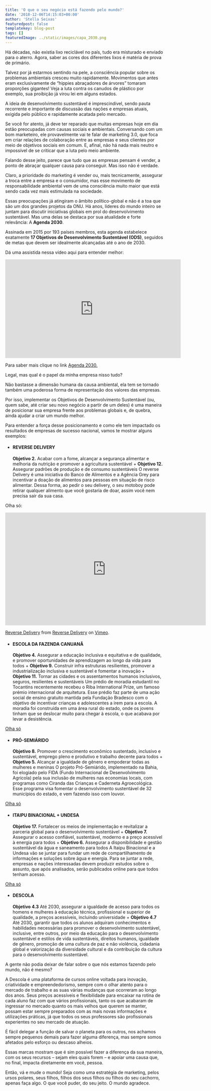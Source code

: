 ```yaml
---
title: 'O que o seu negócio está fazendo pelo mundo?'
date: '2018-12-06T14:15:03+00:00'
author: 'Stella Seixas'
featuredpost: false
templatekey: blog-post
tags: []
featuredImage: ../static/images/capa_2030.png
---
```


Há décadas, não existia lixo reciclável no país, tudo era misturado e enviado para o aterro. Agora, saber as cores dos diferentes lixos é matéria de prova de primário.

Talvez por já estarmos sentindo na pele, a consciência popular sobre os problemas ambientais cresceu muito rapidamente. Movimentos que antes eram exclusivamente de “hippies abraçadores de árvores” tomaram proporções gigantes! Veja a luta contra os canudos de plástico por exemplo, sua proibição já virou lei em alguns estados.

A ideia de desenvolvimento sustentável é imprescindível, sendo pauta recorrente e importante de discussão das nações e empresas atuais, exigida pelo público e rapidamente acatada pelo mercado.

Se você for atento, já deve ter reparado que muitas empresas hoje em dia estão preocupadas com causas sociais e ambientais. Conversando com um bom marketeiro, ele provavelmente vai te falar de marketing 3.0, que foca em criar relações de colaboração entre as empresas e seus clientes por meio de objetivos sociais em comum. E, afinal, não há nada mais neutro e impossível de se criticar que a luta pelo meio ambiente.

Falando desse jeito, parece que tudo que as empresas pensam é vender, a ponto de abraçar qualquer causa para conseguir. Mas isso não é verdade.

Claro, a prioridade do marketing é vender ou, mais tecnicamente, assegurar a troca entre a empresa e o consumidor, mas esse movimento de responsabilidade ambiental vem de uma consciência muito maior que está sendo cada vez mais estimulada na sociedade.

Essas preocupações já atingiram o âmbito político-global e não é a toa que são um dos grandes projetos da ONU. Há anos, líderes do mundo inteiro se juntam para discutir iniciativas globais em prol do desenvolvimento sustentável. Mas uma delas se destaca por sua atualidade e forte relevância: A **Agenda 2030**.

Assinada em 2015 por 193 países membros, esta agenda estabelece exatamente **17 Objetivos de Desenvolvimento Sustentável (ODS)**, seguidos de metas que devem ser idealmente alcançadas até o ano de 2030.

Dá uma assistida nessa vídeo aqui para entender melhor:

<iframe allowfullscreen="allowfullscreen" frameborder="0" height="315" loading="lazy" src="https://www.youtube.com/embed/MKH97nZXRys" width="560"></iframe>

Para saber mais clique no link [Agenda 2030.](https://nacoesunidas.org/pos2015/agenda2030/)

Legal, mas qual é o papel da minha empresa nisso tudo?

Não bastasse a dimensão humana da causa ambiental, ela tem se tornado também uma poderosa forma de representação dos valores das empresas.

Por isso, implementar os Objetivos de Desenvolvimento Sustentável (ou, quem sabe, até criar seu novo negócio a partir de um deles) é uma maneira de posicionar sua empresa frente aos problemas globais e, de quebra, ainda ajudar a criar um mundo melhor.

Para entender a força desse posicionamento e como ele tem impactado os resultados de empresas de sucesso nacional, vamos te mostrar alguns exemplos:

- #### REVERSE DELIVERY

  **Objetivo 2.** Acabar com a fome, alcançar a segurança alimentar e melhoria da nutrição e promover a agricultura sustentável + **Objetivo 12.** Assegurar padrões de produção e de consumo sustentáveis
  O reverse Delivery é uma iniciativa do Banco de Alimentos e a Agência Grey para incentivar a doação de alimentos para pessoas em situação de risco alimentar. Dessa forma, ao pedir o seu delivery, o seu motoboy pode retirar qualquer alimento que você gostaria de doar, assim você nem precisa sair da sua casa.

Olha só:

<iframe allowfullscreen="allowfullscreen" frameborder="0" height="360" loading="lazy" src="https://player.vimeo.com/video/164146082" width="640"></iframe>

[Reverse Delivery](https://vimeo.com/164146082) from [Reverse Delivery](https://vimeo.com/user51514272) on [Vimeo](https://vimeo.com).

- #### ESCOLA DA FAZENDA CANUANÃ

  **Objetivo 4.** Assegurar a educação inclusiva e equitativa e de qualidade, e promover oportunidades de aprendizagem ao longo da vida para todos + **Objetivo 9.** Construir infra estruturas resilientes, promover a industrialização inclusiva e sustentável e fomentar a inovação + **Objetivo 11.** Tornar as cidades e os assentamentos humanos inclusivos, seguros, resilientes e sustentáveis
  Um prédio de moradia estudantil no Tocantins recentemente recebeu o Riba International Prize, um famoso prémio internacional de arquitetura. Esse prédio faz parte de uma ação social de ensino gratuito mantida pela Fundação Bradesco com o objetivo de incentivar crianças e adolescentes a irem para a escola. A moradia foi construída em uma área rural do estado, onde os jovens tinham que se deslocar muito para chegar à escola, o que acabava por levar a desistência.

[Olha só](https://www.bbc.com/portuguese/brasil-46288724)

- #### PRÓ-SEMIÁRIDO

  **Objetivo 8.** Promover o crescimento econômico sustentado, inclusivo e sustentável, emprego pleno e produtivo e trabalho decente para todos + **Objetivo 5.** Alcançar a igualdade de gênero e empoderar todas as mulheres e meninas
  O projeto Pró-Semiárido, implementado na Bahia, foi elogiado pelo FIDA (Fundo Internacional de Desenvolvimento Agrícola) pela sua inclusão de mulheres nas economias locais, com programas como Ciranda das Crianças e Caderneta Agroecológica. Esse programa visa fomentar o desenvolvimento sustentável de 32 municípios do estado, e vem fazendo isso com louvor.

[Olha só](https://nacoesunidas.org/fundo-da-onu-elogia-acoes-da-bahia-para-promover-participacao-das-mulheres-na-economia-do-semiarido/)

- #### ITAIPU BINACIONAL + UNDESA

  **Objetivo 17.** Fortalecer os meios de implementação e revitalizar a parceria global para o desenvolvimento sustentável + **Objetivo 7.** Assegurar o acesso confiável, sustentável, moderno e a preço acessível à energia para todos + **Objetivo 6.** Assegurar a disponibilidade e gestão sustentável da água e saneamento para todos
  A Itaipu Binacional e a Undesa vão se juntar para fundar um rede de compartilhamento de informações e soluções sobre água e energia. Para se juntar a rede, empresas e nações interessadas devem produzir estudos sobre o assunto, que após analisados, serão publicados online para que todos tenham acesso.

[Olha só](https://www.100fronteiras.com/parceria-entre-itaipu-e-undesa-vai-permitir-o-compartilhamento-global-de-solucoes-em-agua-e-energia/)

- #### DESCOLA

  **Objetivo 4.3** Até 2030, assegurar a igualdade de acesso para todos os homens e mulheres à educação técnica, profissional e superior de qualidade, a preços acessíveis, incluindo universidade + **Objetivo 4.7** Até 2030, garantir que todos os alunos adquiram conhecimentos e habilidades necessárias para promover o desenvolvimento sustentável, inclusive, entre outros, por meio da educação para o desenvolvimento sustentável e estilos de vida sustentáveis, direitos humanos, igualdade de gênero, promoção de uma cultura de paz e não violência, cidadania global e valorização da diversidade cultural e da contribuição da cultura para o desenvolvimento sustentável.

A gente não podia deixar de falar sobre o que nós estamos fazendo pelo mundo, não é mesmo?

A Descola é uma plataforma de cursos online voltada para inovação, criatividade e empreendedorismo, sempre com o olhar atento para o mercado de trabalho e as suas várias mudanças que ocorreram ao longo dos anos. Seus preços acessíveis e flexibilidade para encaixar na rotina de cada aluno faz com que vários profissionais, tanto os que acabaram de ingressar no mercado quanto os mais velhos que querem se manter, possam estar sempre preparados com as mais novas informações e utilizações práticas, já que todos os seus professores são profissionais experientes no seu mercado de atuação.

É fácil delegar a função de salvar o planeta para os outros, nos achamos sempre pequenos demais para fazer alguma diferença, mas sempre somos afetados pelo esforço ou descaso alheios.

Essas marcas mostram que é sim possível fazer a diferença da sua maneira, com os seus recursos – sejam eles quais forem – e apoiar uma causa que, no final, impacta diretamente em você, pessoa.

Então, vá e mude o mundo! Seja como uma estratégia de marketing, pelos ursos polares, seus filhos, filhos dos seus filhos ou filhos do seu cachorro, apenas faça algo. O que você puder, do seu jeito. O mundo agradece.
